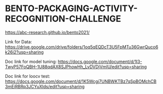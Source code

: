 # BENTO-PACKAGING-ACTIVITY-RECOGNITION-CHALLENGE

https://abc-research.github.io/bento2021/

Link for Data:
https://drive.google.com/drive/folders/1oq5qEQDcT3U5FpMTu36GwrQuco6k26i2?usp=sharing

Doc link for model tuning:
https://docs.google.com/document/d/1l3-TwyP57FoQBH-1U88qdAX8SJPhowHh_LvDVDjVmIU/edit?usp=sharing

Doc link for loocv test:
https://docs.google.com/document/d/1K5Wcgj7UNBWKTBz7qSpBOMchCB3mEiRBRp3JCYuXlds/edit?usp=sharing
